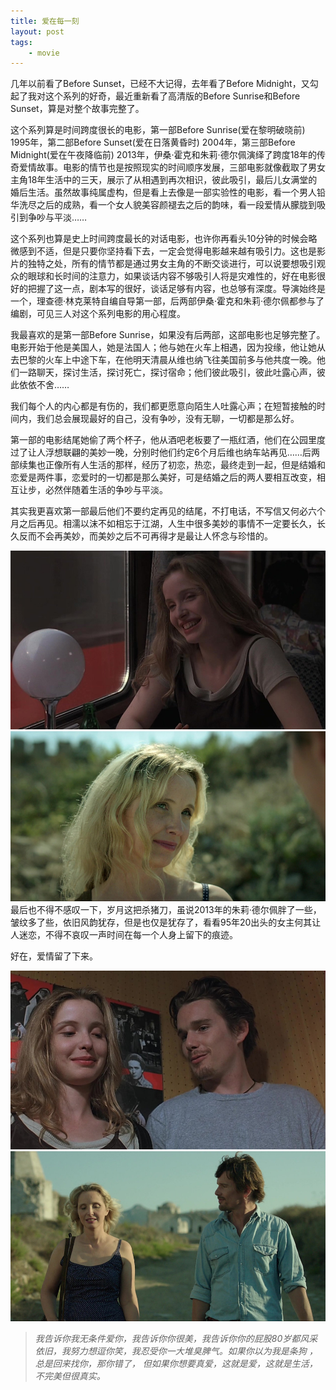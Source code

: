 ```yaml
--- 
title: 爱在每一刻
layout: post
tags: 
    - movie
---
```

几年以前看了Before Sunset，已经不大记得，去年看了Before Midnight，又勾起了我对这个系列的好奇，最近重新看了高清版的Before Sunrise和Before Sunset，算是对整个故事完整了。

这个系列算是时间跨度很长的电影，第一部Before Sunrise(爱在黎明破晓前) 1995年，第二部Before Sunset(爱在日落黄昏时) 2004年，第三部Before Midnight(爱在午夜降临前) 2013年，伊桑·霍克和朱莉·德尔佩演绎了跨度18年的传奇爱情故事。电影的情节也是按照现实的时间顺序发展，三部电影就像截取了男女主角18年生活中的三天，展示了从相遇到再次相识，彼此吸引，最后儿女满堂的婚后生活。虽然故事纯属虚构，但是看上去像是一部实验性的电影，看一个男人铅华洗尽之后的成熟，看一个女人貌美容颜褪去之后的韵味，看一段爱情从朦胧到吸引到争吵与平淡……

这个系列也算是史上时间跨度最长的对话电影，也许你再看头10分钟的时候会略微感到不适，但是只要你坚持看下去，一定会觉得电影越来越有吸引力。这也是影片的独特之处，所有的情节都是通过男女主角的不断交谈进行，可以说要想吸引观众的眼球和长时间的注意力，如果谈话内容不够吸引人将是灾难性的，好在电影很好的把握了这一点，剧本写的很好，谈话足够有内容，也总够有深度。导演始终是一个，理查德·林克莱特自编自导第一部，后两部伊桑·霍克和朱莉·德尔佩都参与了编剧，可见三人对这个系列电影的用心程度。

我最喜欢的是第一部Before Sunrise，如果没有后两部，这部电影也足够完整了。电影开始于他是美国人，她是法国人；他与她在火车上相遇，因为投缘，他让她从去巴黎的火车上中途下车，在他明天清晨从维也纳飞往美国前多与他共度一晚。他们一路聊天，探讨生活，探讨死亡，探讨宿命；他们彼此吸引，彼此吐露心声，彼此依依不舍……

我们每个人的内心都是有伤的，我们都更愿意向陌生人吐露心声；在短暂接触的时间内，我们总会展现最好的自己，没有争吵，没有无聊，一切都是那么好。

第一部的电影结尾她偷了两个杯子，他从酒吧老板要了一瓶红酒，他们在公园里度过了让人浮想联翩的美妙一晚，分别时他们约定6个月后维也纳车站再见……后两部续集也正像所有人生活的那样，经历了初恋，热恋，最终走到一起，但是结婚和恋爱是两件事，恋爱时的一切都是那么美好，可是结婚之后的两人要相互改变，相互让步，必然伴随着生活的争吵与平淡。

其实我更喜欢第一部最后他们不要约定再见的结尾，不打电话，不写信又何必六个月之后再见。相濡以沫不如相忘于江湖，人生中很多美妙的事情不一定要长久，长久反而不会再美妙，而美妙之后不可再得才是最让人怀念与珍惜的。

![](/pic/2014/8-21/1/3.jpg)
![](/pic/2014/8-21/1/1.jpg)
最后也不得不感叹一下，岁月这把杀猪刀，虽说2013年的朱莉·德尔佩胖了一些，皱纹多了些，依旧风韵犹存，但是也仅是犹存了，看看95年20出头的女主何其让人迷恋，不得不哀叹一声时间在每一个人身上留下的痕迹。

好在，爱情留了下来。

![](/pic/2014/8-21/1/4.jpg)
![](/pic/2014/8-21/1/2.jpg)

>*我告诉你我无条件爱你，我告诉你你很美，我告诉你你的屁股80岁都风采依旧，我努力想逗你笑，我忍受你一大堆臭脾气。如果你以为我是条狗 ，总是回来找你，那你错了， 但如果你想要真爱，这就是爱，这就是生活，不完美但很真实。*